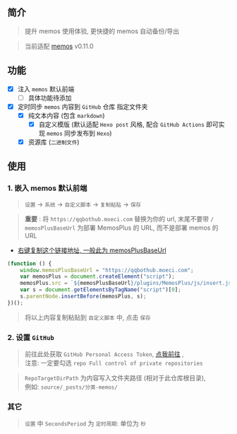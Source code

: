 

## 简介

> 提升 memos 使用体验, 更快捷的 memos 自动备份/导出



> 当前适配 [memos](https://usememos.com/) v0.11.0


## 功能


- [x] 注入 `memos` 默认前端
  - [ ] 具体功能待添加 
- [x] 定时同步 `memos` 内容到 `GitHub` 仓库 指定文件夹
  - [x] 纯文本内容 (包含 `markdown`)
    - [x] 自定义模版 (默认适配 `Hexo post` 风格, 配合 `GitHub Actions` 即可实现 `memos` 同步发布到 `Hexo`)  
  - [x] 资源库 (`二进制文件`)

## 使用

### 1. 嵌入 memos 默认前端

> `设置` -> `系统` -> `自定义脚本` -> `复制粘贴` -> `保存`

> **重要** : 将 `https://qqbothub.moeci.com` 替换为你的 url, 末尾不要带 `/`     
> `memosPlusBaseUrl` 为部署 MemosPlus 的 URL, 而不是部署 memos 的 URL

- [右键复制这个链接地址, 一般此为 memosPlusBaseUrl](/)

```javascript
(function () {
    window.memosPlusBaseUrl = "https://qqbothub.moeci.com";
    var memosPlus = document.createElement("script");
    memosPlus.src = `${memosPlusBaseUrl}/plugins/MemosPlus/js/insert.js`;
    var s = document.getElementsByTagName("script")[0];
    s.parentNode.insertBefore(memosPlus, s);
})();
```

> 将以上内容复制粘贴到 `自定义脚本` 中, 点击 `保存`


### 2. 设置 `GitHub`

> 前往此处获取 `GitHub Personal Access Token`, [点我前往](https://github.com/settings/tokens/new) ,       
> 注意: 一定要勾选 `repo Full control of private repositories`

> `RepoTargetDirPath` 为内容写入文件夹路径 (相对于此仓库根目录),      
> 例如: `source/_posts/分类-memos/`



### 其它

> `设置` 中 `SecondsPeriod` 为 `定时周期`: 单位为 `秒`




<!-- Matomo Image Tracker-->
<img referrerpolicy="no-referrer-when-downgrade" src="https://matomo.moeci.com/matomo.php?idsite=2&amp;rec=1&amp;action_name=Plugins.MemosPlus-v0.1.17.README" style="border:0" alt="" />
<!-- End Matomo -->








<!-- ## 临时 -->


<!-- https://memos.moeci.com/o/r/1/500440a7-04c2-4feb-a76b-e7fada60e7c7.jpg -->


<!-- https://memos.moeci.com/api/memo?rowStatus=NORMAL&offset=20&limit=20 -->



